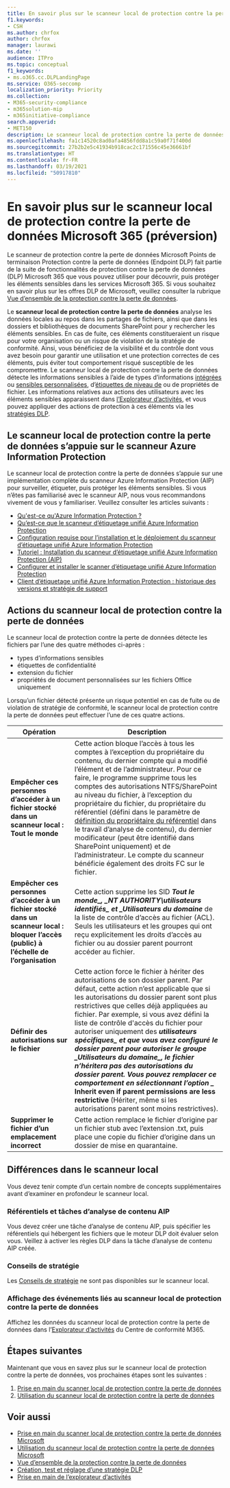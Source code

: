 ```yaml
---
title: En savoir plus sur le scanneur local de protection contre la perte de données Microsoft 365 (préversion)
f1.keywords:
- CSH
ms.author: chrfox
author: chrfox
manager: laurawi
ms.date: ''
audience: ITPro
ms.topic: conceptual
f1_keywords:
- ms.o365.cc.DLPLandingPage
ms.service: O365-seccomp
localization_priority: Priority
ms.collection:
- M365-security-compliance
- m365solution-mip
- m365initiative-compliance
search.appverid:
- MET150
description: Le scanneur local de protection contre la perte de données Microsoft 365 en local étend la surveillance des activités sur fichier et des actions de protection pour les partages de fichiers locaux, pour les dossiers locaux et les bibliothèques de documents SharePoint. Le scanneur Azure Information Protection (AIP) analyse, puis protège les fichiers.
ms.openlocfilehash: fa1c14520c8ad0afa4856fdd8a1c59a0f71f400d
ms.sourcegitcommit: 27b2b2e5c41934b918cac2c171556c45e36661bf
ms.translationtype: HT
ms.contentlocale: fr-FR
ms.lasthandoff: 03/19/2021
ms.locfileid: "50917810"
---
```

# <a name="learn-about-the-microsoft-365-data-loss-prevention-on-premises-scanner-preview"></a>En savoir plus sur le scanneur local de protection contre la perte de données Microsoft 365 (préversion)

Le scanneur de protection contre la perte de données Microsoft Points de terminaison Protection contre la perte de données (Endpoint DLP) fait partie de la suite de fonctionnalités de protection contre la perte de données (DLP) Microsoft 365 que vous pouvez utiliser pour découvrir, puis protéger les éléments sensibles dans les services Microsoft 365. Si vous souhaitez en savoir plus sur les offres DLP de Microsoft, veuillez consulter la rubrique [Vue d’ensemble de la protection contre la perte de données](data-loss-prevention-policies.md).

Le **scanneur local de protection contre la perte de données** analyse les données locales au repos dans les partages de fichiers, ainsi que dans les dossiers et bibliothèques de documents SharePoint pour y rechercher les éléments sensibles. En cas de fuite, ces éléments constitueraient un risque pour votre organisation ou un risque de violation de la stratégie de conformité. Ainsi, vous bénéficiez de la visibilité et du contrôle dont vous avez besoin pour garantir une utilisation et une protection correctes de ces éléments, puis éviter tout comportement risqué susceptible de les compromettre. Le scanneur local de protection contre la perte de données détecte les informations sensibles à l’aide de types d’informations [intégrées](sensitive-information-type-entity-definitions.md) ou [sensibles personnalisées](create-a-custom-sensitive-information-type.md), d’[étiquettes de niveau de](sensitivity-labels.md) ou de propriétés de fichier. Les informations relatives aux actions des utilisateurs avec les éléments sensibles apparaissent dans [l’Explorateur d’activités](data-classification-activity-explorer.md), et vous pouvez appliquer des actions de protection à ces éléments via les [stratégies DLP](create-test-tune-dlp-policy.md).

## <a name="the-dlp-on-premises-scanner-relies-on-azure-information-protection-scanner"></a>Le scanneur local de protection contre la perte de données s’appuie sur le scanneur Azure Information Protection

Le scanneur local de protection contre la perte de données s’appuie sur une implémentation complète du scanneur Azure Information Protection (AIP) pour surveiller, étiqueter, puis protéger les éléments sensibles. Si vous n’êtes pas familiarisé avec le scanneur AIP, nous vous recommandons vivement de vous y familiariser. Veuillez consulter les articles suivants :

- [Qu'est-ce qu'Azure Information Protection ?](/azure/information-protection/what-is-information-protection)
- [Qu’est-ce que le scanneur d’étiquetage unifié Azure Information Protection](/azure/information-protection/deploy-aip-scanner)
- [Configuration requise pour l’installation et le déploiement du scanneur d’étiquetage unifié Azure Information Protection](/azure/information-protection/deploy-aip-scanner-prereqs)
- [Tutoriel : Installation du scanneur d’étiquetage unifié Azure Information Protection (AIP)](/azure/information-protection/tutorial-install-scanner)
- [Configurer et installer le scanner d’étiquetage unifié Azure Information Protection](/azure/information-protection/deploy-aip-scanner-configure-install)
- [Client d’étiquetage unifié Azure Information Protection : historique des versions et stratégie de support](/azure/information-protection/rms-client/unifiedlabelingclient-version-release-history)

## <a name="dlp-on-premises-scanner-actions"></a>Actions du scanneur local de protection contre la perte de données

Le scanneur local de protection contre la perte de données détecte les fichiers par l’une des quatre méthodes ci-après :

- types d’informations sensibles
- étiquettes de confidentialité
- extension du fichier
- propriétés de document personnalisées sur les fichiers Office uniquement 

Lorsqu’un fichier détecté présente un risque potentiel en cas de fuite ou de violation de stratégie de conformité, le scanneur local de protection contre la perte de données peut effectuer l’une de ces quatre actions.

|Opération |Description  |
|---------|---------|
|**Empêcher ces personnes d’accéder à un fichier stocké dans un scanneur local : Tout le monde** | Cette action bloque l’accès à tous les comptes à l’exception du propriétaire du contenu, du dernier compte qui a modifié l’élément et de l’administrateur. Pour ce faire, le programme supprime tous les comptes des autorisations NTFS/SharePoint au niveau du fichier, à l’exception du propriétaire du fichier, du propriétaire du référentiel (défini dans le paramètre de [définition du propriétaire du référentiel](/azure/information-protection/deploy-aip-scanner-configure-install#use-a-data-loss-prevention-dlp-policy-public-preview) dans le travail d’analyse de contenu), du dernier modificateur (peut être identifié dans SharePoint uniquement) et de l’administrateur. Le compte du scanneur bénéficie également des droits FC sur le fichier.|
|**Empêcher ces personnes d’accéder à un fichier stocké dans un scanneur local : bloquer l’accès (public) à l’échelle de l’organisation**    |Cette action supprime les SID **_Tout le monde_*_, _*_NT AUTHORITY\utilisateurs identifiés_*_ et _*_Utilisateurs du domaine_** de la liste de contrôle d’accès au fichier (ACL). Seuls les utilisateurs et les groupes qui ont reçu explicitement les droits d’accès au fichier ou au dossier parent pourront accéder au fichier.|
|**Définir des autorisations sur le fichier**|Cette action force le fichier à hériter des autorisations de son dossier parent. Par défaut, cette action n’est applicable que si les autorisations du dossier parent sont plus restrictives que celles déjà appliquées au fichier. Par exemple, si vous avez défini la liste de contrôle d'accès du fichier pour autoriser uniquement des **_utilisateurs spécifiques_*_ et que vous avez configuré le dossier parent pour autoriser le groupe _*_Utilisateurs du domaine_*_, le fichier n’héritera pas des autorisations du dossier parent. Vous pouvez remplacer ce comportement en sélectionnant l’option _* Inherit even if parent permissions are less restrictive** (Hériter, même si les autorisations parent sont moins restrictives).|
|**Supprimer le fichier d’un emplacement incorrect**|Cette action remplace le fichier d’origine par un fichier stub avec l’extension .txt, puis place une copie du fichier d’origine dans un dossier de mise en quarantaine. 

## <a name="whats-different-in-the-on-premises-scanner"></a>Différences dans le scanneur local

Vous devez tenir compte d’un certain nombre de concepts supplémentaires avant d’examiner en profondeur le scanneur local.

### <a name="aip-repositories-and-content-scan-jobs"></a>Référentiels et tâches d’analyse de contenu AIP

Vous devez créer une tâche d’analyse de contenu AIP, puis spécifier les référentiels qui hébergent les fichiers que le moteur DLP doit évaluer selon vous. Veillez à activer les règles DLP dans la tâche d’analyse de contenu AIP créée.

### <a name="policy-tips"></a>Conseils de stratégie

Les [Conseils de stratégie](use-notifications-and-policy-tips.md) ne sont pas disponibles sur le scanneur local.


### <a name="viewing-dlp-on-premises-scanner-events"></a>Affichage des événements liés au scanneur local de protection contre la perte de données

Affichez les données du scanneur local de protection contre la perte de données dans l’[Explorateur d’activités](data-classification-activity-explorer.md) du Centre de conformité M365. 

## <a name="next-steps"></a>Étapes suivantes

Maintenant que vous en savez plus sur le scanneur local de protection contre la perte de données, vos prochaines étapes sont les suivantes :

1. [Prise en main du scanner local de protection contre la perte de données](dlp-on-premises-scanner-get-started.md)
2. [Utilisation du scanneur local de protection contre la perte de données](dlp-on-premises-scanner-use.md)

## <a name="see-also"></a>Voir aussi

- [Prise en main du scanner local de protection contre la perte de données Microsoft](dlp-on-premises-scanner-get-started.md)
- [Utilisation du scanneur local de protection contre la perte de données Microsoft](dlp-on-premises-scanner-use.md)
- [Vue d’ensemble de la protection contre la perte de données](data-loss-prevention-policies.md)
- [Création, test et réglage d’une stratégie DLP](create-test-tune-dlp-policy.md)
- [Prise en main de l’explorateur d’activités](data-classification-activity-explorer.md)